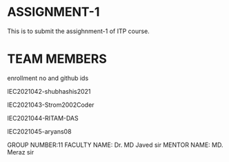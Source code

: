 # ASSIGNMENT-1
This is to submit the assighnment-1 of ITP course.
# TEAM MEMBERS
enrollment no and github ids

IEC2021042-shubhashis2021

IEC2021043-Strom2002Coder

IEC2021044-RITAM-DAS

IEC2021045-aryans08

 GROUP NUMBER:11
 FACULTY NAME: Dr. MD Javed sir
 MENTOR NAME: MD. Meraz sir
